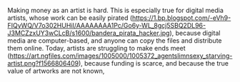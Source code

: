 Making money as an artist is hard.
This is especially true for digital media artists,
whose work can be easily pirated (https://1.bp.blogspot.com/-eVh9-FIQyWQ/V7o302HUHiI/AAAAAAAA1Pc/Go6y-WL_8gcj5SBQ2DL96-J3MCZzxUY3wCLcB/s1600/bandera_pirata_hacker.jpg),
because digital media are computer-based,
and anyone can copy the files and distribute them online.
Today, artists are struggling to make ends meet (https://art.ngfiles.com/images/1005000/1005372_agentslimnsexy_starving-artist.png?f1566806409),
because funding is scarce,
and because the true value of artworks are not known,
